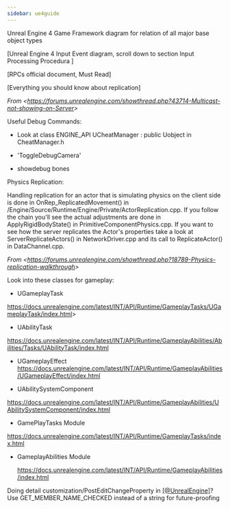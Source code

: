 ```yaml
---
sidebar: ue4guide
---
```

Unreal Engine 4 Game Framework diagram for relation of all major base object types

[Unreal Engine 4 Input Event diagram, scroll down to section Input Processing Procedura ]

[RPCs official document, Must Read]

[Everything you should know about replication]

*From &lt;<https://forums.unrealengine.com/showthread.php?43714-Multicast-not-showing-on-Server>>*

Useful Debug Commands:

- Look at class ENGINE_API UCheatManager : public Uobject in CheatManager.h

- 'ToggleDebugCamera'

- showdebug bones

Physics Replication:

Handling replication for an actor that is simulating physics on the client side is done in OnRep_ReplicatedMovement() in /Engine/Source/Runtime/Engine/Private/ActorReplication.cpp. If you follow the chain you'll see the actual adjustments are done in ApplyRigidBodyState() in PrimitiveComponentPhysics.cpp. If you want to see how the server replicates the Actor's properties take a look at ServerReplicateActors() in NetworkDriver.cpp and its call to ReplicateActor() in DataChannel.cpp.

*From &lt;<https://forums.unrealengine.com/showthread.php?18789-Physics-replication-walkthrough>>*

Look into these classes for gameplay:

- UGameplayTask

<https://docs.unrealengine.com/latest/INT/API/Runtime/GameplayTasks/UGameplayTask/index.html>>

- UAbilityTask

<https://docs.unrealengine.com/latest/INT/API/Runtime/GameplayAbilities/Abilities/Tasks/UAbilityTask/index.html>

- UGameplayEffect <https://docs.unrealengine.com/latest/INT/API/Runtime/GameplayAbilities/UGameplayEffect/index.html>

- UAbilitySystemComponent

<https://docs.unrealengine.com/latest/INT/API/Runtime/GameplayAbilities/UAbilitySystemComponent/index.html>

- GamePlayTasks Module

<https://docs.unrealengine.com/latest/INT/API/Runtime/GameplayTasks/index.html>

- GameplayAbilities Module

  <https://docs.unrealengine.com/latest/INT/API/Runtime/GameplayAbilities/index.html>

Doing detail customization/PostEditChangeProperty in [\[@UnrealEngine\]](https://twitter.com/UnrealEngine)? Use GET_MEMBER_NAME_CHECKED instead of a string for future-proofing
